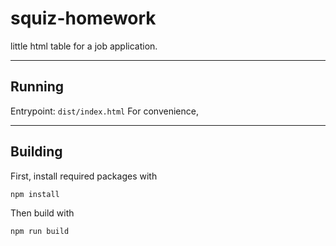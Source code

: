 # squiz-homework
little html table for a job application.

---

## Running
Entrypoint: `dist/index.html` 
For convenience, 

---

## Building

First, install required packages with 
```
npm install
```

Then build with
```
npm run build
```